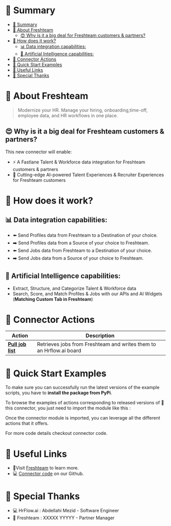 # 📖 Summary
- [📖 Summary](#-summary)
- [💼 About Freshteam](#-about-freshteam)
  - [😍 Why is it a big deal for Freshteam customers & partners?](#-why-is-it-a-big-deal-for-freshteam-customers--partners)
- [🔧 How does it work?](#-how-does-it-work)
  - [📊 Data integration capabilities:](#-data-integration-capabilities)
  - [🧠 Artificial Intelligence capabilities:](#-artificial-intelligence-capabilities)
- [🔌 Connector Actions](#-connector-actions)
- [💍 Quick Start Examples](#-quick-start-examples)
- [🔗 Useful Links](#-useful-links)
- [👏 Special Thanks](#-special-thanks)


# 💼 About Freshteam

> Modernize your HR. Manage your hiring, onboarding,time-off, employee data, and HR workflows in one place.


## 😍 Why is it a big deal for Freshteam customers & partners?

This new connector will enable:
- ⚡ A Fastlane Talent & Workforce data integration for Freshteam customers & partners
- 🤖 Cutting-edge AI-powered Talent Experiences & Recruiter Experiences for Freshteam customers

#  🔧 How does it work?
## 📊 Data integration capabilities:
- ⬅️ Send Profiles data from Freshteam to a Destination of your choice.
- ➡️ Send Profiles data from a Source of your choice to Freshteam.
- ⬅️ Send Jobs data from Freshteam to a Destination of your choice.
- ➡️ Send Jobs data from a Source of your choice to Freshteam.


## 🧠 Artificial Intelligence capabilities:
- Extract, Structure, and Categorize Talent & Workforce data
- Search, Score, and Match Profiles & Jobs with our APIs and AI Widgets (**Matching Custom Tab in Freshteam**)


# 🔌 Connector Actions
<p align="center">

| Action | Description |
| ------- | ----------- |
| [**Pull job list**](docs/pull_job_list.md) | Retrieves jobs from Freshteam  and writes them to an Hrflow.ai board |


</p>


# 💍 Quick Start Examples

To make sure you can successfully run the latest versions of the example scripts, you have to **install the package from PyPi**.


To browse the examples of actions corresponding to released versions of 🤗 this connector, you just need to import the module like this :


Once the connector module is imported, you can leverage all the different actions that it offers.

For more code details checkout connector code.


# 🔗 Useful Links

- 📄Visit [Freshteam](https://www.freshteam.com/) to learn more.
- 💻 [Connector code](https://github.com/Riminder/hrflow-connectors/tree/master/src/hrflow_connectors/connectors/freshteam) on our Github.


# 👏 Special Thanks
- 💻 HrFlow.ai : Abdellahi Mezid - Software Engineer
- 🤝 Freshteam : XXXXX YYYYY - Partner Manager